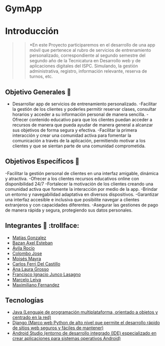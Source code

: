 # GymApp

# Introducción
>>*En este Proyecto participaremos en el desarrollo de una app móvil que pertenece al rubro de servicios de entrenamiento personalizado, correspondiente al segundo semestre del segundo año de la Tecnicatura en Desarrollo web y de aplicaciones digitales del ISPC. Simulando, la gestión administrativa, registro, información relevante, reserva de turnos, etc.

## Objetivo Generales :dart:

- Desarrollar app de servicios de entrenamiento personalizado.
-Facilitar la gestión de los clientes y poderles permitir reservar clases, consultar horarios y acceder a su información personal de manera sencilla.
-Ofrecer contenido educativo para que los clientes puedan acceder a recursos de manera que pueda ayudar de manera general a alcanzar sus objetivos de forma segura y efectiva.
-Facilitar la primera interacción y crear una comunidad activa para fomentar la comunicación a través de la aplicación, permitiendo motivar a los clientes y que se sientan parte de una comunidad comprometida.

## Objetivos Específicos :dart:

-Facilitar la gestión personal de clientes en una interfaz amigable, dinámica y atractiva.
-Ofrecer a los clientes recursos educativos online con disponibilidad 24/7
-Fortalecer la motivación de los clientes creando una comunidad activa que fomente la interacción por medio de la app.
-Brindar un entorno y navegabilidad adaptativa en diversos dispositivos.
-Garantizar una interfaz accesible e inclusiva que posibilite navegar a clientes extranjeros y con capacidades diferentes.
-Asegurar las gestiones de pago de manera rápida y segura, protegiendo sus datos personales.

## Integrantes  🦈 :trollface:

- [Matías Gonzalez](https://github.com/MatiasGonzalez1)
- [Bazan Axel Esteban](https://github.com/AxelBazan98)
- [Ávila Rocío](https://github.com/rocioAvila)
- [Colombo Jose](https://github.com/josecolombotk)
- [Moisés Mayra](https://github.com/Mayri1)
- [Carlos Ferri Del Castillo](https://github.com/Carlos-Ferri-Del-Castillo)
- [Ana Laura Grosso](https://github.com/Laurix86)
- [Francisco Ignacio Junco Lasagno](https://github.com/FranJL075)
- [Marcelo Leiva](https://github.com/leivahm)
- [Maximiliano Fernandez](https://github.com/lanusroots)

## Tecnologías

- [Java (Lenguaje de programación multiplataforma, orientado a objetos y centrado en la red)](https://docs.oracle.com/en/java/)
- [Django (Marco web Python de alto nivel que permite el desarrollo rápido de sitios web seguros y fáciles de mantener)](https://www.djangoproject.com/)
- [Android Studio (entorno de desarrollo integrado (IDE) especializado en crear aplicaciones para sistemas operativos Android)](https://developer.android.com/?hl=es-419)
